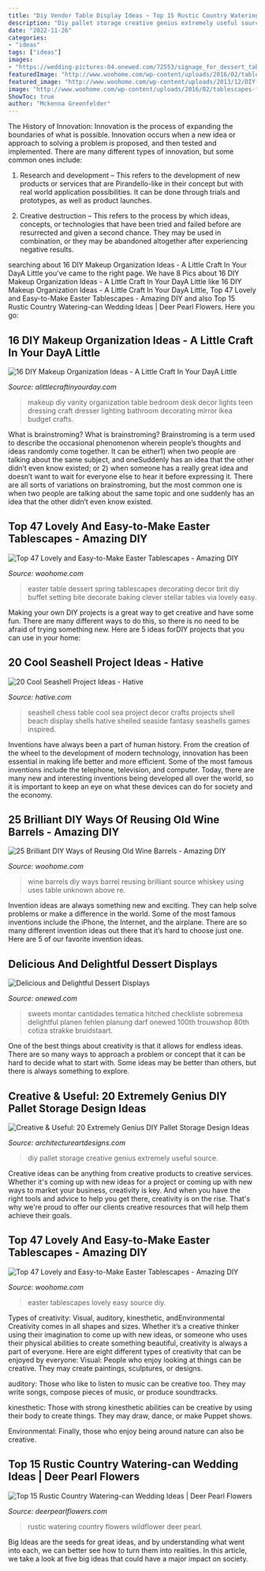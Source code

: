 ```yaml
---
title: "Diy Vendor Table Display Ideas ~ Top 15 Rustic Country Watering-can Wedding Ideas"
description: "Diy pallet storage creative genius extremely useful source"
date: "2022-11-26"
categories:
- "ideas"
tags: ["ideas"]
images:
- "https://wedding-pictures-04.onewed.com/72553/signage_for_dessert_table__full.jpg"
featuredImage: "http://www.woohome.com/wp-content/uploads/2016/02/tablescapes-for-easter-11.jpg"
featured_image: "http://www.woohome.com/wp-content/uploads/2013/12/DIY-Ways-To-Re-Use-Wine-Barrels-17-2.jpg"
image: "http://www.woohome.com/wp-content/uploads/2016/02/tablescapes-for-easter-11.jpg"
ShowToc: true
author: "Mckenna Greenfelder"
---
```



The History of Innovation:
Innovation is the process of expanding the boundaries of what is possible. Innovation occurs when a new idea or approach to solving a problem is proposed, and then tested and implemented. There are many different types of innovation, but some common ones include:
1. Research and development – This refers to the development of new products or services that are Pirandello-like in their concept but with real world application possibilities. It can be done through trials and prototypes, as well as product launches.

2. Creative destruction – This refers to the process by which ideas, concepts, or technologies that have been tried and failed before are resurrected and given a second chance. They may be used in combination, or they may be abandoned altogether after experiencing negative results.


	

		
searching about 16 DIY Makeup Organization Ideas - A Little Craft In Your DayA Little you've came to the right page. We have 8 Pics about 16 DIY Makeup Organization Ideas - A Little Craft In Your DayA Little like 16 DIY Makeup Organization Ideas - A Little Craft In Your DayA Little, Top 47 Lovely and Easy-to-Make Easter Tablescapes - Amazing DIY and also Top 15 Rustic Country Watering-can Wedding Ideas | Deer Pearl Flowers. Here you go:
		
    
## 16 DIY Makeup Organization Ideas - A Little Craft In Your DayA Little

<img loading=lazy src="http://www.alittlecraftinyourday.com/wp-content/uploads/2015/03/9ab78d38ea864981325beaf26ad9762a.jpg" onerror="this.onerror=null;this.src='https://tse3.mm.bing.net/th?id=OIP.k4tP0dwT3nnUtf5BIID5AwHaLF&amp;pid=15.1';" alt="16 DIY Makeup Organization Ideas - A Little Craft In Your DayA Little">

_Source: alittlecraftinyourday.com_

>makeup diy vanity organization table bedroom desk decor lights teen dressing craft dresser lighting bathroom decorating mirror ikea budget crafts. 

	

What is brainstroming?
What is brainstroming? Brainstroming is a term used to describe the occasional phenomenon wherein people’s thoughts and ideas randomly come together. It can be either1) when two people are talking about the same subject, and oneSuddenly has an idea that the other didn’t even know existed; or 2) when someone has a really great idea and doesn’t want to wait for everyone else to hear it before expressing it. There are all sorts of variations on brainstroming, but the most common one is when two people are talking about the same topic and one suddenly has an idea that the other didn’t even know existed.

    
## Top 47 Lovely And Easy-to-Make Easter Tablescapes - Amazing DIY

<img loading=lazy src="https://www.woohome.com/wp-content/uploads/2016/02/tablescapes-for-easter-39.jpg" onerror="this.onerror=null;this.src='https://tse4.mm.bing.net/th?id=OIP.M-LDiEt7dr7K_3enX9HJQgHaJ6&amp;pid=15.1';" alt="Top 47 Lovely and Easy-to-Make Easter Tablescapes - Amazing DIY">

_Source: woohome.com_

>easter table dessert spring tablescapes decorating decor brit diy buffet setting bite decorate baking clever stellar tables via lovely easy. 

	

Making your own DIY projects is a great way to get creative and have some fun. There are many different ways to do this, so there is no need to be afraid of trying something new. Here are 5 ideas forDIY projects that you can use in your home: 

    
## 20 Cool Seashell Project Ideas - Hative

<img loading=lazy src="https://hative.com/wp-content/uploads/2014/12/seashell-project-ideas/18-seashell-table.jpg" onerror="this.onerror=null;this.src='https://tse1.mm.bing.net/th?id=OIP.9HQhQg481E7PH3SKHkc3-gHaJ4&amp;pid=15.1';" alt="20 Cool Seashell Project Ideas - Hative">

_Source: hative.com_

>seashell chess table cool sea project decor crafts projects shell beach display shells hative shelled seaside fantasy seashells games inspired. 

	

Inventions have always been a part of human history. From the creation of the wheel to the development of modern technology, innovation has been essential in making life better and more efficient. Some of the most famous inventions include the telephone, television, and computer. Today, there are many new and interesting inventions being developed all over the world, so it is important to keep an eye on what these devices can do for society and the economy.

    
## 25 Brilliant DIY Ways Of Reusing Old Wine Barrels - Amazing DIY

<img loading=lazy src="http://www.woohome.com/wp-content/uploads/2013/12/DIY-Ways-To-Re-Use-Wine-Barrels-17-2.jpg" onerror="this.onerror=null;this.src='https://tse2.mm.bing.net/th?id=OIP.6XwPg63DxlD0lkRxx5iwwwHaJ4&amp;pid=15.1';" alt="25 Brilliant DIY Ways of Reusing Old Wine Barrels - Amazing DIY">

_Source: woohome.com_

>wine barrels diy ways barrel reusing brilliant source whiskey using uses table unknown above re. 

	

Invention ideas are always something new and exciting. They can help solve problems or make a difference in the world. Some of the most famous inventions include the iPhone, the Internet, and the airplane. There are so many different invention ideas out there that it’s hard to choose just one. Here are 5 of our favorite invention ideas.

    
## Delicious And Delightful Dessert Displays

<img loading=lazy src="https://wedding-pictures-04.onewed.com/72553/signage_for_dessert_table__full.jpg" onerror="this.onerror=null;this.src='https://tse4.mm.bing.net/th?id=OIP.RbyTItTycEdBJiLakh2KqgHaLH&amp;pid=15.1';" alt="Delicious and Delightful Dessert Displays">

_Source: onewed.com_

>sweets montar cantidades tematica hitched checkliste sobremesa delightful planen fehlen planung darf onewed 100th trouwshop 80th cotiza strakke bruidstaart. 

	

One of the best things about creativity is that it allows for endless ideas. There are so many ways to approach a problem or concept that it can be hard to decide what to start with. Some ideas may be better than others, but there is always something to explore.

    
## Creative &amp; Useful: 20 Extremely Genius DIY Pallet Storage Design Ideas

<img loading=lazy src="https://www.architectureartdesigns.com/wp-content/uploads/2014/12/1523.jpg" onerror="this.onerror=null;this.src='https://tse4.mm.bing.net/th?id=OIP.m6vzoCWZi3S5CWoJG_zzXAHaLH&amp;pid=15.1';" alt="Creative &amp; Useful: 20 Extremely Genius DIY Pallet Storage Design Ideas">

_Source: architectureartdesigns.com_

>diy pallet storage creative genius extremely useful source. 

	

Creative ideas can be anything from creative products to creative services. Whether it's coming up with new ideas for a project or coming up with new ways to market your business, creativity is key. And when you have the right tools and advice to help you get there, creativity is on the rise. That's why we're proud to offer our clients creative resources that will help them achieve their goals.

    
## Top 47 Lovely And Easy-to-Make Easter Tablescapes - Amazing DIY

<img loading=lazy src="http://www.woohome.com/wp-content/uploads/2016/02/tablescapes-for-easter-11.jpg" onerror="this.onerror=null;this.src='https://tse2.mm.bing.net/th?id=OIP.7BpblURVba4riPhrB2Z-2wHaJ4&amp;pid=15.1';" alt="Top 47 Lovely and Easy-to-Make Easter Tablescapes - Amazing DIY">

_Source: woohome.com_

>easter tablescapes lovely easy source diy. 

	

Types of creativity: Visual, auditory, kinesthetic, andEnvironmental
Creativity comes in all shapes and sizes. Whether it’s a creative thinker using their imagination to come up with new ideas, or someone who uses their physical abilities to create something beautiful, creativity is always a part of everyone. Here are eight different types of creativity that can be enjoyed by everyone: 
Visual: People who enjoy looking at things can be creative. They may create paintings, sculptures, or designs.

 auditory: Those who like to listen to music can be creative too. They may write songs, compose pieces of music, or produce soundtracks.

kinesthetic: Those with strong kinesthetic abilities can be creative by using their body to create things. They may draw, dance, or make Puppet shows.

Environmental: Finally, those who enjoy being around nature can also be creative.

    
## Top 15 Rustic Country Watering-can Wedding Ideas | Deer Pearl Flowers

<img loading=lazy src="http://www.deerpearlflowers.com/wp-content/uploads/2015/05/Wildflower-rustic-Tablescape-Centerpiece.jpg" onerror="this.onerror=null;this.src='https://tse4.mm.bing.net/th?id=OIP.k2hea_bKmtF7ArzfrBCg6AHaLJ&amp;pid=15.1';" alt="Top 15 Rustic Country Watering-can Wedding Ideas | Deer Pearl Flowers">

_Source: deerpearlflowers.com_

>rustic watering country flowers wildflower deer pearl. 

	

Big Ideas are the seeds for great ideas, and by understanding what went into each, we can better see how to turn them into realities. In this article, we take a look at five big ideas that could have a major impact on society.

